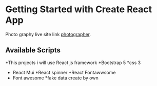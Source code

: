 # Getting Started with Create React App

Photo graphy live site link  [photographer](https://photo-grapier.web.app/).

## Available Scripts

*This projects i will use React js framework
*Bootstrap 5
*css 3
* React Mui
*React spinner
*React Fontawwsome
* Font awesome
*fake data create by own